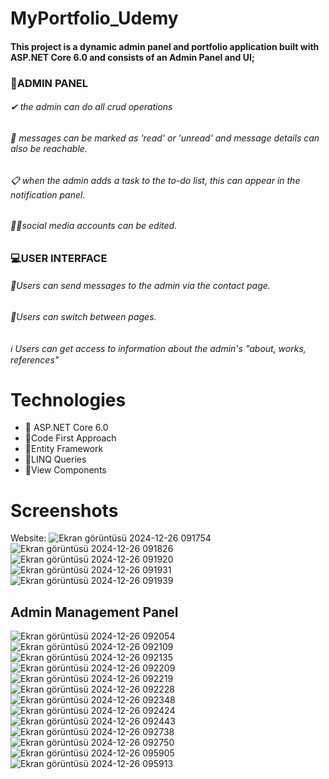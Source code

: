 # MyPortfolio_Udemy
#### This project is a dynamic admin panel and portfolio application built with ASP.NET Core 6.0 and consists of an Admin Panel and UI;
### 🔗ADMIN PANEL
######  ✔ the admin can do all crud operations
######  📩 messages can be marked as 'read' or 'unread' and message details can also be reachable.
######  📋 when the admin adds a task to the to-do list, this can appear in the notification panel.
######  🤳🏻social media accounts can be edited.
   
### 💻USER INTERFACE
###### 💬Users can send messages to the admin via the contact page. 
###### 📄Users can switch between pages.
######  ℹ Users can get access to information about the admin's "about, works, references"


# Technologies
* 💎 ASP.NET Core 6.0
* 💎Code First Approach
* 💎Entity Framework
* 💎LINQ Queries
* 💎View Components


# Screenshots
Website:
![Ekran görüntüsü 2024-12-26 091754](https://github.com/user-attachments/assets/62e73467-9c42-4582-abc3-ed86cb710fa3)
![Ekran görüntüsü 2024-12-26 091826](https://github.com/user-attachments/assets/f305f8c9-e64f-4ec1-b4e8-66c504794f6d)
![Ekran görüntüsü 2024-12-26 091920](https://github.com/user-attachments/assets/36503d85-10a1-4fbf-bd94-bf87afb98f34)
![Ekran görüntüsü 2024-12-26 091931](https://github.com/user-attachments/assets/db08a677-0a11-4cbd-b156-493f07388c87)
![Ekran görüntüsü 2024-12-26 091939](https://github.com/user-attachments/assets/ffce17af-5cbf-47e4-9225-f72b944f6012)



## Admin Management Panel
![Ekran görüntüsü 2024-12-26 092054](https://github.com/user-attachments/assets/4b750629-9ef6-42d5-ad19-5a48e26f3b85)
![Ekran görüntüsü 2024-12-26 092109](https://github.com/user-attachments/assets/b996a4cf-e32a-486c-9ea3-dfbdf87ccab2)
![Ekran görüntüsü 2024-12-26 092135](https://github.com/user-attachments/assets/a307f02d-5c20-48a4-9e34-b7adac437ddc)
![Ekran görüntüsü 2024-12-26 092209](https://github.com/user-attachments/assets/dc5463bd-09f2-4d5a-bdc1-919b8368da5d)
![Ekran görüntüsü 2024-12-26 092219](https://github.com/user-attachments/assets/ba796f60-6a3a-45f6-8495-c52fcac12e91)
![Ekran görüntüsü 2024-12-26 092228](https://github.com/user-attachments/assets/27007976-018c-42f7-8720-231e6862bfdb)
![Ekran görüntüsü 2024-12-26 092348](https://github.com/user-attachments/assets/8a34318b-3959-41d7-8697-9da9a7e636d2)
![Ekran görüntüsü 2024-12-26 092424](https://github.com/user-attachments/assets/0ce341ce-95f9-46e1-8c8c-5871ed8e7eb9)
![Ekran görüntüsü 2024-12-26 092443](https://github.com/user-attachments/assets/e3b200ce-377b-4d2f-ac60-0417d691fbc1)
![Ekran görüntüsü 2024-12-26 092738](https://github.com/user-attachments/assets/5cd70744-69db-4892-9c9f-1e6ab80e313b)
![Ekran görüntüsü 2024-12-26 092750](https://github.com/user-attachments/assets/6a554dcc-fe30-4c37-9765-3765f8a88df7)
![Ekran görüntüsü 2024-12-26 095905](https://github.com/user-attachments/assets/28404e54-2a0c-4ffe-b02e-b3ad9afb7a9b)
![Ekran görüntüsü 2024-12-26 095913](https://github.com/user-attachments/assets/ab0a2275-9b8f-4ee6-b92d-8c8a5c7cd715)




